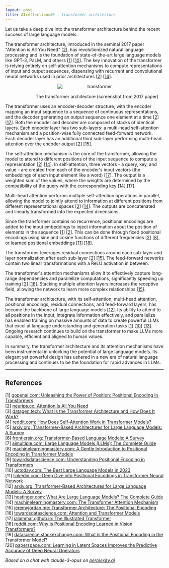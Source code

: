 ```yaml
---
layout: post
title: AIreflections#6 - transformer architecture
---
```


Let us take a deep dive into the transformer architecture behind the recent success of large language models.

The transformer architecture, introduced in the seminal 2017 paper "Attention is All You Need" [[2](#ref-2)], has revolutionized natural language processing and is the foundation of state-of-the-art large language models like GPT-3, PaLM, and others [[1](#ref-1)] [[10](#ref-10)]. The key innovation of the transformer is relying entirely on self-attention mechanisms to compute representations of input and output sequences, dispensing with recurrent and convolutional neural networks used in prior architectures [[2](#ref-2)] [[14](#ref-14)].

<figure style="text-align: center; width:100%;">
    <img src="{{site.baseurl}}/images/transformer.jpg" alt="transformer" style="max-width:50%; 
    height: auto; margin:3% auto; display:block;">
    <figcaption> The transformer architecture (screenshot from 2017 paper)</figcaption>
</figure>

The transformer uses an encoder-decoder structure, with the encoder mapping an input sequence to a sequence of continuous representations, and the decoder generating an output sequence one element at a time [[2](#ref-2)] [[17](#ref-17)]. Both the encoder and decoder are composed of stacks of identical layers. Each encoder layer has two sub-layers: a multi-head self-attention mechanism and a position-wise fully connected feed-forward network. Each decoder layer has an additional third sub-layer performing multi-head attention over the encoder output [[2](#ref-2)] [[15](#ref-15)].

The self-attention mechanism is the core of the transformer, allowing the model to attend to different positions of the input sequence to compute a representation [[2](#ref-2)] [[14](#ref-14)]. In self-attention, three vectors - a query, key, and value - are created from each of the encoder's input vectors (the embeddings of each input element like a word) [[17](#ref-17)]. The output is a weighted sum of the values, where the weights are determined by the compatibility of the query with the corresponding key [[14](#ref-14)] [[17](#ref-17)].

Multi-head attention performs multiple self-attention operations in parallel, allowing the model to jointly attend to information at different positions from different representational spaces [[2](#ref-2)] [[14](#ref-14)]. The outputs are concatenated and linearly transformed into the expected dimensions.

Since the transformer contains no recurrence, positional encodings are added to the input embeddings to inject information about the position of elements in the sequence [[1](#ref-1)] [[2](#ref-2)]. This can be done through fixed positional encodings using sine and cosine functions of different frequencies [[2](#ref-2)] [[8](#ref-8)], or learned positional embeddings [[11](#ref-11)] [[18](#ref-18)].

The transformer leverages residual connections around each sub-layer and layer normalization after each sub-layer [[2](#ref-2)] [[15](#ref-15)]. The feed-forward networks contain two linear transformations with a ReLU activation in between.

The transformer's attention mechanisms allow it to effectively capture long-range dependencies and parallelize computations, significantly speeding up training [[3](#ref-3)] [[16](#ref-16)]. Stacking multiple attention layers increases the receptive field, allowing the network to learn more complex relationships [[15](#ref-15)].

The transformer architecture, with its self-attention, multi-head attention, positional encodings, residual connections, and feed-forward layers, has become the backbone of large language models [[12](#ref-12)]. Its ability to attend to all positions in the input, integrate information effectively, and parallelize has enabled training on massive amounts of data to create powerful LLMs that excel at language understanding and generation tasks [[1](#ref-1)] [[10](#ref-10)] [[13](#ref-13)]. Ongoing research continues to build on the transformer to make LLMs more capable, efficient and aligned to human values.

In summary, the transformer architecture and its attention mechanisms have been instrumental in unlocking the potential of large language models. Its elegant yet powerful design has ushered in a new era of natural language processing and continues to be the foundation for rapid advances in LLMs.

---
## References

[1] <a id="ref-1"></a> [gopenai.com: Unleashing the Power of Position: Positional Encoding in Transformers](https://blog.gopenai.com/part-2-unleashing-the-power-of-position-positional-encoding-in-transformers-c3c61efaffc7?gi=dc6b44d5ee27)  
[2] <a id="ref-2"></a> [neurips.cc: Attention Is All You Need](https://proceedings.neurips.cc/paper_files/paper/2017/file/3f5ee243547dee91fbd053c1c4a845aa-Paper.pdf)  
[3] <a id="ref-3"></a> [datagen.tech: What Is the Transformer Architecture and How Does It Work?](https://datagen.tech/guides/computer-vision/transformer-architecture/)  
[4] <a id="ref-4"></a> [reddit.com: How Does Self-Attention Work in Transformer Models?](https://www.reddit.com/r/MachineLearning/comments/16q8pwa/d_how_does_selfattention_work_in_transformer/)  
[5] <a id="ref-5"></a> [arxiv.org: Transformer-Based Architectures for Large Language Models: A Survey](https://arxiv.org/pdf/2307.06435.pdf)  
[6] <a id="ref-6"></a> [frontiersin.org: Transformer-Based Language Models: A Survey](https://www.frontiersin.org/articles/10.3389/frai.2023.1278796/full)  
[7] <a id="ref-7"></a> [aimultiple.com: Large Language Models (LLMs): The Complete Guide](https://research.aimultiple.com/large-language-models/)  
[8] <a id="ref-8"></a> [machinelearningmastery.com: A Gentle Introduction to Positional Encoding in Transformer Models](https://machinelearningmastery.com/a-gentle-introduction-to-positional-encoding-in-transformer-models-part-1/)  
[9] <a id="ref-9"></a> [towardsdatascience.com: Understanding Positional Encoding in Transformers](https://towardsdatascience.com/understanding-positional-encoding-in-transformers-dc6bafc021ab)  
[10] <a id="ref-10"></a> [uctoday.com: The Best Large Language Models in 2023](https://www.uctoday.com/unified-communications/the-best-large-language-models-in-2023-top-llms/)  
[11] <a id="ref-11"></a> [linkedin.com: Deep Dive into Positional Encodings in Transformer Neural Network](https://www.linkedin.com/pulse/deep-dive-positional-encodings-transformer-neural-network-ajay-taneja)  
[12] <a id="ref-12"></a> [arxiv.org: Transformer-Based Architectures for Large Language Models: A Survey](https://arxiv.org/abs/2307.06435)  
[13] <a id="ref-13"></a> [hostinger.com: What Are Large Language Models? The Complete Guide](https://www.hostinger.com/tutorials/large-language-models)  
[14] <a id="ref-14"></a> [machinelearningmastery.com: The Transformer Attention Mechanism](https://machinelearningmastery.com/the-transformer-attention-mechanism/)  
[15] <a id="ref-15"></a> [jeremyjordan.me: Transformer Architecture: The Positional Encoding](https://www.jeremyjordan.me/transformer-architecture/)  
[16] <a id="ref-16"></a> [towardsdatascience.com: Attention and Transformer Models](https://towardsdatascience.com/attention-and-transformer-models-fe667f958378)  
[17] <a id="ref-17"></a> [jalammar.github.io: The Illustrated Transformer](http://jalammar.github.io/illustrated-transformer/)  
[18] <a id="ref-18"></a> [reddit.com: Why is Positional Encoding Learned in Vision Transformers?](https://www.reddit.com/r/MachineLearning/comments/nbn16r/d_why_positional_encodding_is_learned_in_vision/)  
[19] <a id="ref-19"></a> [datascience.stackexchange.com: What is the Positional Encoding in the Transformer Model?](https://datascience.stackexchange.com/questions/51065/what-is-the-positional-encoding-in-the-transformer-model)  
[20] <a id="ref-20"></a> [paperspace.com: Learning in Latent Spaces Improves the Predictive Accuracy of Deep Neural Operators](https://blog.paperspace.com/learning-in-latent-spaces-improves-the-predictive-accuracy-of-deep-neural-operators/)  

_Based on a chat with claude-3-opus on [perplexity.ai](https://perplexity.ai)_


<!-- -------------------------------------------------------------- -->
<!-- 
sequence: renumber, accumulate, format

to increment numbers, use multiple cursors then emmet shortcuts

regex...
\[(\d+)\]
to
 [[$1](#ref-$1)]

regex...
\[(\d+)\] (.*)
to
[$1] <a id="ref-$1"></a> [display text]($2)  

change "Citations:" to "## References"
-->
<!-- 
Include images like this:  
<figure style="text-align: center; width:100%;">
    <img src="{{site.baseurl}}/images/experimenting_files/experimenting_18_1.svg" alt="___" style="max-width:90%; 
    height: auto; margin:3% auto; display:block;">
    <figcaption>___</figcaption>
</figure> 
-->
<!-- 
Include code snippets like this:  
```python 
def square(x):
    return x**2
``` 
-->
<!-- 
Cite like this [[2](#ref-2)], and this [[3](#ref-3)]. Use two extra spaces at end of each line for line break
---
## References  
[1] <a id="ref-1"></a> [display text](hyperlink)  
[2] <a id="ref-2"></a> [display text](hyperlink) 
[3] <a id="ref-3"></a> [display text](hyperlink)  
_Assisted by claude-3-opus on [perplexity.ai](https://perplexity.ai)_ 
-->
<!-- -------------------------------------------------------------- -->